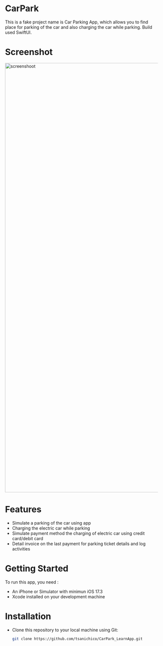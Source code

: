 #  CarPark
This is a fake project name is Car Parking App, which allows you to find place for parking of the car and also charging the car while parking. Build used SwiftUI.

# Screenshot
<img width="1409" alt="screenshoot" src="https://github.com/tsanichico/CarPark_LearnApp/assets/57589714/ff761deb-82c9-41e2-ba4e-fb0643302a39">

# Features
- Simulate a parking of the car using app
- Charging the electric car while parking 
- Simulate payment method the charging of electric car using credit card/debit card
- Detail invoice on the last payment for parking ticket details and log activities

# Getting Started 
To run this app, you need : 
- An iPhone or Simulator with minimun iOS 17.3
- Xcode installed on your development machine

# Installation 
- Clone this repository to your local machine using Git:
   ```bash
   git clone https://github.com/tsanichico/CarPark_LearnApp.git
